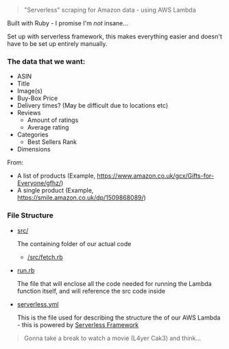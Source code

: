 > "Serverless" scraping for Amazon data - using AWS Lambda

Built with Ruby - I promise I'm *not* insane...

Set up with serverless framework, this makes everything easier and doesn't have to be set up entirely manually.

### The data that we want:

- ASIN
- Title
- Image(s)
- Buy-Box Price
- Delivery times? (May be difficult due to locations etc)
- Reviews
    - Amount of ratings
    - Average rating
- Categories
    - Best Sellers Rank
- Dimensions

From:

- A list of products (Example, https://www.amazon.co.uk/gcx/Gifts-for-Everyone/gfhz/)
- A single product (Example, https://smile.amazon.co.uk/dp/1509868089/)

### File Structure

- [src/](/src/)
    
    The containing folder of our actual code

    - [/src/fetch.rb](/src/fetch.rb)

- [run.rb](run.rb)

    The file that will enclose all the code needed for running the Lambda function itself, and will reference the src code inside

- [serverless.yml](serverless.yml)

    This is the file used for describing the structure the of our AWS Lambda - this is powered by [Serverless Framework](https://www.serverless.com/)

> Gonna take a break to watch a movie (L4yer Cak3) and think...